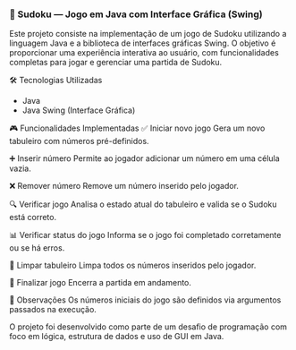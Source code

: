 ### 🧩 Sudoku — Jogo em Java com Interface Gráfica (Swing)
Este projeto consiste na implementação de um jogo de Sudoku utilizando a linguagem Java e a biblioteca de interfaces gráficas Swing. O objetivo é proporcionar uma experiência interativa ao usuário, com funcionalidades completas para jogar e gerenciar uma partida de Sudoku.

🛠 Tecnologias Utilizadas
* Java
* Java Swing (Interface Gráfica)

🎮 Funcionalidades Implementadas
✅ Iniciar novo jogo
Gera um novo tabuleiro com números pré-definidos.

➕ Inserir número
Permite ao jogador adicionar um número em uma célula vazia.

❌ Remover número
Remove um número inserido pelo jogador.

🔍 Verificar jogo
Analisa o estado atual do tabuleiro e valida se o Sudoku está correto.

📊 Verificar status do jogo
Informa se o jogo foi completado corretamente ou se há erros.

🧼 Limpar tabuleiro
Limpa todos os números inseridos pelo jogador.

🚪 Finalizar jogo
Encerra a partida em andamento.

📌 Observações
Os números iniciais do jogo são definidos via argumentos passados na execução.

O projeto foi desenvolvido como parte de um desafio de programação com foco em lógica, estrutura de dados e uso de GUI em Java.

